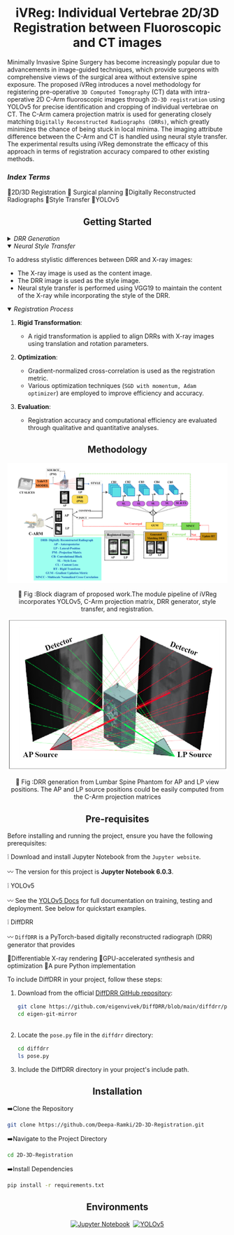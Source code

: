 <h1 align="center">iVReg: Individual Vertebrae 2D/3D Registration between Fluoroscopic and CT images </h1>

<p  align="center">  
  
 Minimally Invasive Spine Surgery has become increasingly popular due to advancements in image-guided techniques, which provide surgeons with comprehensive views of the surgical area without extensive spine exposure. The proposed iVReg introduces a novel methodology for registering pre-operative `3D Computed Tomography` (CT) data with intra-operative 2D C-Arm fluoroscopic images through `2D-3D registration` using YOLOv5 for precise identification and cropping of individual vertebrae on CT. The C-Arm camera projection matrix is used for generating closely matching `Digitally Reconstructed Radiographs (DRRs)`, which greatly minimizes the chance of being stuck in local minima. The imaging attribute difference between the C-Arm and CT is handled using neural style transfer. The experimental results using iVReg demonstrate the efficacy of this approach in terms of registration accuracy compared to other existing methods.
</p>

<h3 > <i>Index Terms</i> </h3> 

 :diamond_shape_with_a_dot_inside:2D/3D Registration
  :diamond_shape_with_a_dot_inside: Surgical planning
  :diamond_shape_with_a_dot_inside:Digitally Reconstructed Radiographs
  :diamond_shape_with_a_dot_inside:Style Transfer
  :diamond_shape_with_a_dot_inside:YOLOv5
</div>


## <div align="center">Getting Started</div>

<details>
  <summary><i>DRR Generation</i></summary>


1. **CT Volume Processing**:
   - CT slices of a spine phantom are collected and stacked to create a 3D volume.
   - `Sagittal and coronal views` are generated from the volumetric data.

2. **Annotation and Training**:
   - Images are annotated using `makesense.ai`, labeling vertebral levels (L1, L2, L3, L4, L5).
   - Two YOLO-V5 models are trained: one for sagittal and another for coronal views.

3. **Bounding Box Prediction**:
   - The trained YOLO-V5 models predict bounding box coordinates for regions of interest in CT images.
   - These coordinates are used to crop the CT volume for focused visualization.

4. **DRR Generation**:
   - DRRs are generated using the DiffDRR module from the cropped `CT volume`.

</details>

<details open>
<summary><i>Neural Style Transfer</i></summary>
  
To address stylistic differences between DRR and X-ray images:
- The X-ray image is used as the content image.
- The DRR image is used as the style image.
- Neural style transfer is performed using VGG19 to maintain the content of the X-ray while incorporating the style of the DRR.

</details>

<details open>
<summary><i>Registration Process</i></summary>  
  
1. **Rigid Transformation**:
   - A rigid transformation is applied to align DRRs with X-ray images using translation and rotation parameters.


2. **Optimization**:
   - Gradient-normalized cross-correlation is used as the registration metric.
   - Various optimization techniques (`SGD with momentum, Adam optimizer`) are employed to improve efficiency and accuracy.

3. **Evaluation**:
   - Registration accuracy and computational efficiency are evaluated through qualitative and quantitative analyses.

</details>

## <div align="center">Methodology</div>
<p align="center">
  <img src="FIGURE_COMMONMARK/Block..1.png" alt="Block Diagram">
</p>

<div align = "center">
  
  :small_orange_diamond: Fig :Block diagram of proposed work.The module pipeline of iVReg incorporates YOLOv5,
C-Arm projection matrix, DRR generator, style transfer, and registration.
</div>



<p align="center">
  <img src="FIGURE_COMMONMARK/Diagram .png">
</p>

<div align = "center">
  
  :small_orange_diamond: Fig :DRR generation from Lumbar Spine Phantom for AP and LP view positions.
The AP and LP source positions could be easily computed from the C-Arm projection
matrices
</div>


## <div align="center">Pre-requisites</div>
Before installing and running the project, ensure you have the following prerequisites:

 :grey_exclamation: Download and install Jupyter Notebook from the `Jupyter website`.
 
 :wavy_dash: The version for this project is **Jupyter Notebook 6.0.3**.
  
  :grey_exclamation: YOLOv5 

 
 :wavy_dash:  See the [YOLOv5 Docs](https://docs.ultralytics.com/yolov5) for full documentation on training, testing and deployment. See below for quickstart examples.
 
:grey_exclamation: DiffDRR

:wavy_dash: `DiffDRR` is a PyTorch-based digitally reconstructed radiograph (DRR) generator that provides

:small_orange_diamond:Differentiable X-ray rendering
:small_orange_diamond:GPU-accelerated synthesis and optimization
:small_orange_diamond:A pure Python implementation

To include DiffDRR in your project, follow these steps:

1. Download from the official [DiffDRR GitHub repository](https://github.com/eigenvivek/DiffDRR/blob/main/diffdrr/pose.py):

    ```bash
    git clone https://github.com/eigenvivek/DiffDRR/blob/main/diffdrr/pose.py
    cd eigen-git-mirror
  
    ```

2. Locate the `pose.py` file in the `diffdrr` directory:

    ```bash
    cd diffdrr
    ls pose.py
    ```

3. Include the DiffDRR directory in your project's include path. 


## <div align="center">Installation</div>
:arrow_right:Clone the Repository
```bash
git clone https://github.com/Deepa-Ramki/2D-3D-Registration.git
```

:arrow_right:Navigate to the Project Directory
```bash
cd 2D-3D-Registration
```
:arrow_right:Install Dependencies
```bash
pip install -r requirements.txt
```
## <div align="center">Environments</div>
<div align="center">
  <a href="https://jupyter.org/">
    <img src="https://jupyter.org/assets/homepage/main-logo.svg" width="10%" alt="Jupyter Notebook" /></a>
  <img src="https://github.com/ultralytics/assets/raw/main/social/logo-transparent.png" width="5%" alt="" />
  <a href="https://bit.ly/yolov5-paperspace-notebook">
    <img src="https://github.com/ultralytics/yolov5/releases/download/v1.0/logo-gradient.png" width="10%" alt="YOLOv5" /></a>
</div>
